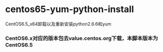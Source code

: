 # centos65-yum-python-install
CentOS6.5_x64卸载以及重新安装python2.6.6和yum


### CentOS6.x对应的版本包去value.centos.org下载，本脚本版本为CentOS6.5
